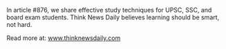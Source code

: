 In article #876, we share effective study techniques for UPSC, SSC, and board exam students. Think News Daily believes learning should be smart, not hard.

Read more at: www.thinknewsdaily.com